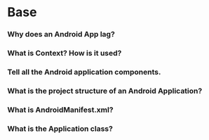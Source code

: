 # Base

### Why does an Android App lag?

### What is Context? How is it used? 

### Tell all the Android application components. 

### What is the project structure of an Android Application? 

### What is AndroidManifest.xml? 

### What is the Application class?



